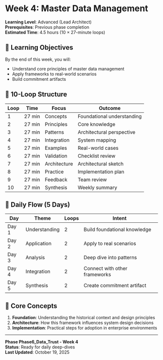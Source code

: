# Week 4: Master Data Management

**Learning Level**: Advanced (Lead Architect)  
**Prerequisites**: Previous phase completion  
**Estimated Time**: 4.5 hours (10 × 27-minute loops)

## 🎯 Learning Objectives

By the end of this week, you will:

- Understand core principles of master data management
- Apply frameworks to real-world scenarios
- Build commitment artifacts

## 📅 10-Loop Structure

| Loop | Time | Focus | Outcome |
|------|------|-------|---------|
| 1 | 27 min | Concepts | Foundational understanding |
| 2 | 27 min | Principles | Core knowledge |
| 3 | 27 min | Patterns | Architectural perspective |
| 4 | 27 min | Integration | System mapping |
| 5 | 27 min | Examples | Real-world cases |
| 6 | 27 min | Validation | Checklist review |
| 7 | 27 min | Architecture | Architectural sketch |
| 8 | 27 min | Practice | Implementation plan |
| 9 | 27 min | Feedback | Team review |
| 10 | 27 min | Synthesis | Weekly summary |

## 📅 Daily Flow (5 Days)

| Day | Theme | Loops | Intent |
|-----|-------|-------|--------|
| Day 1 | Understanding | 2 | Build foundational knowledge |
| Day 2 | Application | 2 | Apply to real scenarios |
| Day 3 | Analysis | 2 | Deep dive into patterns |
| Day 4 | Integration | 2 | Connect with other frameworks |
| Day 5 | Synthesis | 2 | Create commitment artifact |

## 🔑 Core Concepts

1. **Foundation**: Understanding the historical context and design principles
2. **Architecture**: How this framework influences system design decisions
3. **Implementation**: Practical steps for adoption in enterprise environments

---

**Phase Phase6_Data_Trust - Week 4**  
**Status**: Ready for daily deep-dives  
**Last Updated**: October 19, 2025
